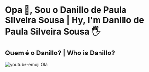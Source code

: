 # Opa 👋, Sou o Danillo de Paula Silveira Sousa | Hy, I'm Danillo de Paula Silveira Sousa 🖐
## Quem é o Danillo? | Who is Danillo?
![youtube-emoji](https://user-images.githubusercontent.com/69750393/211053768-4d6b6783-4e89-4c6d-84ae-c24bddba7178.png) Olá
